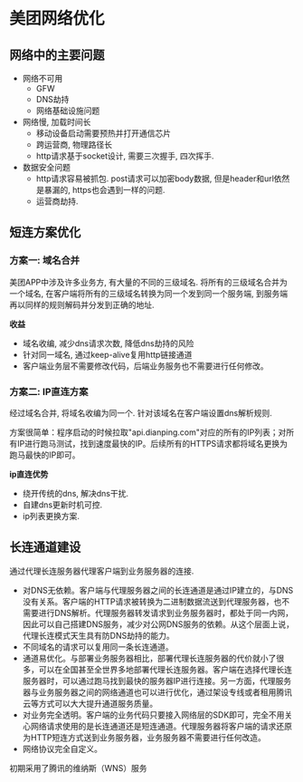 # 美团网络优化

## 网络中的主要问题

- 网络不可用
  - GFW
  - DNS劫持
  - 网络基础设施问题
- 网络慢, 加载时间长
  - 移动设备启动需要预热并打开通信芯片
  - 跨运营商, 物理路径长
  - http请求基于socket设计, 需要三次握手, 四次挥手.
- 数据安全问题
  - http请求容易被抓包. post请求可以加密body数据, 但是header和url依然是暴漏的, https也会遇到一样的问题.
  - 运营商劫持.

## 短连方案优化

### 方案一: 域名合并

美团APP中涉及许多业务方, 有大量的不同的三级域名. 
将所有的三级域名合并为一个域名, 在客户端将所有的三级域名转换为同一个发到同一个服务端, 到服务端再以同样的规则解码并分发到正确的地址.

**收益**

- 域名收编, 减少dns请求次数, 降低dns劫持的风险
- 针对同一域名, 通过keep-alive复用http链接通道
- 客户端业务层不需要修改代码，后端业务服务也不需要进行任何修改。

### 方案二: IP直连方案

经过域名合并, 将域名收编为同一个.
针对该域名在客户端设置dns解析规则.

方案很简单：程序启动的时候拉取"api.dianping.com"对应的所有的IP列表；对所有IP进行跑马测试，找到速度最快的IP。后续所有的HTTPS请求都将域名更换为跑马最快的IP即可。

**ip直连优势** 

- 绕开传统的dns, 解决dns干扰.
- 自建dns更新时机可控.
- ip列表更换方案.

## 长连通道建设

通过代理长连服务器代理客户端到业务服务器的连接. 

- 对DNS无依赖。客户端与代理服务器之间的长连通道是通过IP建立的，与DNS没有关系。客户端的HTTP请求被转换为二进制数据流送到代理服务器，也不需要进行DNS解析。代理服务器转发请求到业务服务器时，都处于同一内网，因此可以自己搭建DNS服务，减少对公网DNS服务的依赖。从这个层面上说，代理长连模式天生具有防DNS劫持的能力。
- 不同域名的请求可以复用同一条长连通道。
- 通道易优化。与部署业务服务器相比，部署代理长连服务器的代价就小了很多，可以在全国甚至全世界多地部署代理长连服务器。客户端在选择代理长连服务器时，可以通过跑马找到最快的服务器IP进行连接。另一方面，代理服务器与业务服务器之间的网络通道也可以进行优化，通过架设专线或者租用腾讯云等方式可以大大提升通道服务质量。
- 对业务完全透明。客户端的业务代码只要接入网络层的SDK即可，完全不用关心网络请求使用的是长连通道还是短连通道。代理服务器将客户端的请求还原为HTTP短连方式送到业务服务器，业务服务器不需要进行任何改造。
- 网络协议完全自定义。

初期采用了腾讯的维纳斯（WNS）服务


